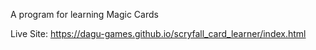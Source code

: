 A program for learning Magic Cards

Live Site: https://dagu-games.github.io/scryfall_card_learner/index.html
